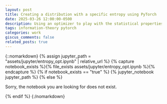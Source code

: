 ```yaml
---
layout: post
title: Creating a distribution with a specific entropy using PyTorch
date: 2025-03-26 12:00:00-0500
description: Using an optimizer to play with the statistical properties of a distribution.
tags: information-theory pytorch
categories: work
giscus_comments: false
related_posts: true
---
```


{::nomarkdown}
{% assign jupyter_path = "assets/jupyter/entropy_opt.ipynb" | relative_url %}
{% capture notebook_exists %}{% file_exists assets/jupyter/entropy_opt.ipynb %}{% endcapture %}
{% if notebook_exists == "true" %}
{% jupyter_notebook jupyter_path %}
{% else %}

<p>Sorry, the notebook you are looking for does not exist.</p>
{% endif %}
{:/nomarkdown}
